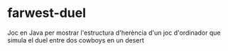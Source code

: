 farwest-duel
============

Joc en Java per mostrar l'estructura d'herència d'un joc d'ordinador que simula el duel entre dos cowboys en un desert
